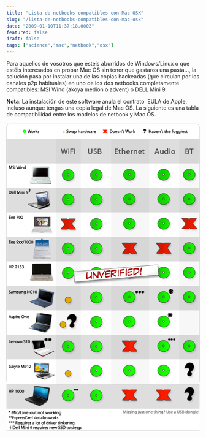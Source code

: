 ```yaml
---
title: "Lista de netbooks compatibles con Mac OSX"
slug: "/lista-de-netbooks-compatibles-con-mac-osx"
date: "2009-01-10T11:37:18.000Z"
featured: false
draft: false
tags: ["science","mac","netbook","osx"]
---
```



Para aquellos de vosotros que esteis aburridos de Windows/Linux o que estéis interesados en probar Mac OS sin tener que gastaros una pasta…, la solución pasa por instalar una de las copias hackeadas (que circulan por los canales p2p habituales) en uno de los dos netbooks completamente compatibles: MSI Wind (akoya medion o advent) o DELL Mini 9.

**Nota**: La instalación de este software anula el contrato  EULA de Apple, incluso aunque tengas una copia legal de Mac OS. La siguiente es una tabla de compatibilidad entre los modelos de netbook y Mac OS.

![](./images/osxnetbooks2in3_fao42y.png "osxnetbooks2in3")




